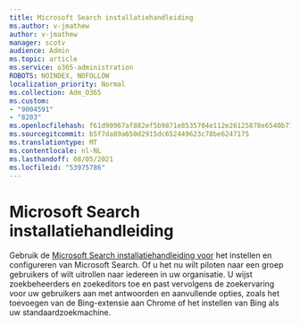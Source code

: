 ```yaml
---
title: Microsoft Search installatiehandleiding
ms.author: v-jmathew
author: v-jmathew
manager: scotv
audience: Admin
ms.topic: article
ms.service: o365-administration
ROBOTS: NOINDEX, NOFOLLOW
localization_priority: Normal
ms.collection: Adm_O365
ms.custom:
- "9004591"
- "8203"
ms.openlocfilehash: f61d90967af882ef5b9871e8535704e112e26125878e6540b772f2ae54e83d37
ms.sourcegitcommit: b5f7da89a650d2915dc652449623c78be6247175
ms.translationtype: MT
ms.contentlocale: nl-NL
ms.lasthandoff: 08/05/2021
ms.locfileid: "53975786"
---
```

# <a name="microsoft-search-setup-guide"></a>Microsoft Search installatiehandleiding

Gebruik de [Microsoft Search installatiehandleiding voor](https://go.microsoft.com/fwlink/?linkid=2153798) het instellen en configureren van Microsoft Search. Of u het nu wilt piloten naar een groep gebruikers of wilt uitrollen naar iedereen in uw organisatie. U wijst zoekbeheerders en zoekeditors toe en past vervolgens de zoekervaring voor uw gebruikers aan met antwoorden en aanvullende opties, zoals het toevoegen van de Bing-extensie aan Chrome of het instellen van Bing als uw standaardzoekmachine.
